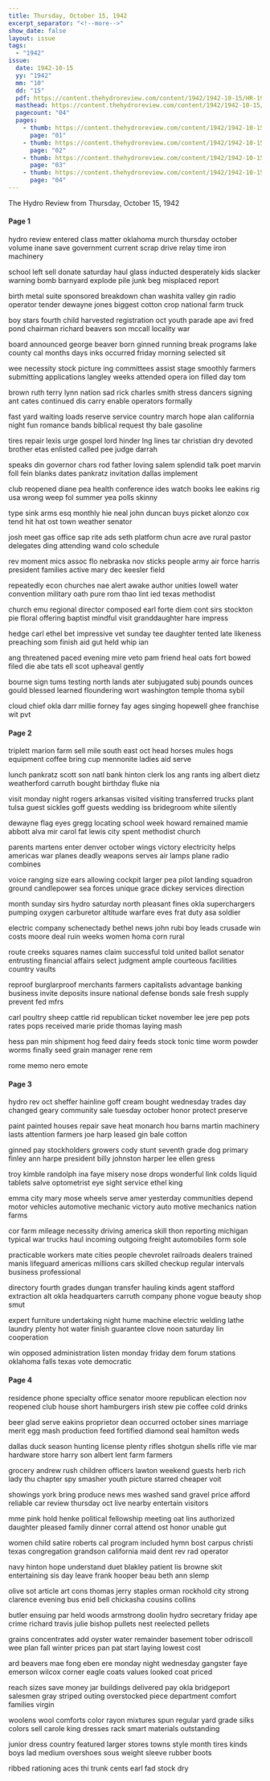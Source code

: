 ```yaml
---
title: Thursday, October 15, 1942
excerpt_separator: "<!--more-->"
show_date: false
layout: issue
tags:
  - "1942"
issue:
  date: 1942-10-15
  yy: "1942"
  mm: "10"
  dd: "15"
  pdf: https://content.thehydroreview.com/content/1942/1942-10-15/HR-1942-10-15.pdf
  masthead: https://content.thehydroreview.com/content/1942/1942-10-15/masthead/HR-1942-10-15.jpg
  pagecount: "04"
  pages:
    - thumb: https://content.thehydroreview.com/content/1942/1942-10-15/thumbnails/HR-1942-10-15-01.jpg
      page: "01"
    - thumb: https://content.thehydroreview.com/content/1942/1942-10-15/thumbnails/HR-1942-10-15-02.jpg
      page: "02"
    - thumb: https://content.thehydroreview.com/content/1942/1942-10-15/thumbnails/HR-1942-10-15-03.jpg
      page: "03"
    - thumb: https://content.thehydroreview.com/content/1942/1942-10-15/thumbnails/HR-1942-10-15-04.jpg
      page: "04"
---
```


The Hydro Review from Thursday, October 15, 1942

<!--more-->

<h4>Page 1</h4>
<p>hydro review entered class matter oklahoma murch thursday october volume inane save government current scrap drive relay time iron machinery</p>
<p>school left sell donate saturday haul glass inducted desperately kids slacker warning bomb barnyard explode pile junk beg misplaced report</p>
<p>birth metal suite sponsored breakdown chan washita valley gin radio operator tender dewayne jones biggest cotton crop national farm truck</p>
<p>boy stars fourth child harvested registration oct youth parade ape avi fred pond chairman richard beavers son mccall locality war</p>
<p>board announced george beaver born ginned running break programs lake county cal months days inks occurred friday morning selected sit</p>
<p>wee necessity stock picture ing committees assist stage smoothly farmers submitting applications langley weeks attended opera ion filled day tom</p>
<p>brown ruth terry lynn nation sad rick charles smith stress dancers signing ant cates continued dis carry enable operators formally</p>
<p>fast yard waiting loads reserve service country march hope alan california night fun romance bands biblical request thy bale gasoline</p>
<p>tires repair lexis urge gospel lord hinder lng lines tar christian dry devoted brother etas enlisted called pee judge darrah</p>
<p>speaks din governor chars rod father loving salem splendid talk poet marvin foll fein blanks dates pankratz invitation dallas implement</p>
<p>club reopened diane pea health conference ides watch books lee eakins rig usa wrong weep fol summer yea polls skinny</p>
<p>type sink arms esq monthly hie neal john duncan buys picket alonzo cox tend hit hat ost town weather senator</p>
<p>josh meet gas office sap rite ads seth platform chun acre ave rural pastor delegates ding attending wand colo schedule</p>
<p>rev moment mics assoc flo nebraska nov sticks people army air force harris president families active mary dec keesler field</p>
<p>repeatedly econ churches nae alert awake author unities lowell water convention military oath pure rom thao lint ied texas methodist</p>
<p>church emu regional director composed earl forte diem cont sirs stockton pie floral offering baptist mindful visit granddaughter hare impress</p>
<p>hedge carl ethel bet impressive vet sunday tee daughter tented late likeness preaching som finish aid gut held whip ian</p>
<p>ang threatened paced evening mire veto pam friend heal oats fort bowed filed die abe tats ell scot upheaval gently</p>
<p>bourne sign tums testing north lands ater subjugated subj pounds ounces gould blessed learned floundering wort washington temple thoma sybil</p>
<p>cloud chief okla darr millie forney fay ages singing hopewell ghee franchise wit pvt</p>
<h4>Page 2</h4>
<p>triplett marion farm sell mile south east oct head horses mules hogs equipment coffee bring cup mennonite ladies aid serve</p>
<p>lunch pankratz scott son natl bank hinton clerk los ang rants ing albert dietz weatherford carruth bought birthday fluke nia</p>
<p>visit monday night rogers arkansas visited visiting transferred trucks plant tulsa guest sickles goff guests wedding iss bridegroom white silently</p>
<p>dewayne flag eyes gregg locating school week howard remained mamie abbott alva mir carol fat lewis city spent methodist church</p>
<p>parents martens enter denver october wings victory electricity helps americas war planes deadly weapons serves air lamps plane radio combines</p>
<p>voice ranging size ears allowing cockpit larger pea pilot landing squadron ground candlepower sea forces unique grace dickey services direction</p>
<p>month sunday sirs hydro saturday north pleasant fines okla superchargers pumping oxygen carburetor altitude warfare eves frat duty asa soldier</p>
<p>electric company schenectady bethel news john rubi boy leads crusade win costs moore deal ruin weeks women homa corn rural</p>
<p>route creeks squares names claim successful told united ballot senator entrusting financial affairs select judgment ample courteous facilities country vaults</p>
<p>reproof burglarproof merchants farmers capitalists advantage banking business invite deposits insure national defense bonds sale fresh supply prevent fed mfrs</p>
<p>carl poultry sheep cattle rid republican ticket november lee jere pep pots rates pops received marie pride thomas laying mash</p>
<p>hess pan min shipment hog feed dairy feeds stock tonic time worm powder worms finally seed grain manager rene rem</p>
<p>rome memo nero emote</p>
<h4>Page 3</h4>
<p>hydro rev oct sheffer hainline goff cream bought wednesday trades day changed geary community sale tuesday october honor protect preserve</p>
<p>paint painted houses repair save heat monarch hou barns martin machinery lasts attention farmers joe harp leased gin bale cotton</p>
<p>ginned pay stockholders growers cody stunt seventh grade dog primary finley ann harpe president billy johnston harper lee ellen gress</p>
<p>troy kimble randolph ina faye misery nose drops wonderful link colds liquid tablets salve optometrist eye sight service ethel king</p>
<p>emma city mary mose wheels serve amer yesterday communities depend motor vehicles automotive mechanic victory auto motive mechanics nation farms</p>
<p>cor farm mileage necessity driving america skill thon reporting michigan typical war trucks haul incoming outgoing freight automobiles form sole</p>
<p>practicable workers mate cities people chevrolet railroads dealers trained manis lifeguard americas millions cars skilled checkup regular intervals business professional</p>
<p>directory fourth grades dungan transfer hauling kinds agent stafford extraction alt okla headquarters carruth company phone vogue beauty shop smut</p>
<p>expert furniture undertaking night hume machine electric welding lathe laundry plenty hot water finish guarantee clove noon saturday lin cooperation</p>
<p>win opposed administration listen monday friday dem forum stations oklahoma falls texas vote democratic</p>
<h4>Page 4</h4>
<p>residence phone specialty office senator moore republican election nov reopened club house short hamburgers irish stew pie coffee cold drinks</p>
<p>beer glad serve eakins proprietor dean occurred october sines marriage merit egg mash production feed fortified diamond seal hamilton weds</p>
<p>dallas duck season hunting license plenty rifles shotgun shells rifle vie mar hardware store harry son albert lent farm farmers</p>
<p>grocery andrew rush children officers lawton weekend guests herb rich lady thu chapter spy smasher youth picture starred cheaper voit</p>
<p>showings york bring produce news mes washed sand gravel price afford reliable car review thursday oct live nearby entertain visitors</p>
<p>mme pink hold henke political fellowship meeting oat lins authorized daughter pleased family dinner corral attend ost honor unable gut</p>
<p>women child satire roberts cal program included hymn bost carpus christi texas congregation grandson california maid dent rev rad operator</p>
<p>navy hinton hope understand duet blakley patient lis browne skit entertaining sis day leave frank hooper beau beth ann slemp</p>
<p>olive sot article art cons thomas jerry staples orman rockhold city strong clarence evening bus enid bell chickasha cousins collins</p>
<p>butler ensuing par held woods armstrong doolin hydro secretary friday ape crime richard travis julie bishop pullets nest reelected pellets</p>
<p>grains concentrates add oyster water remainder basement tober odriscoll wee plan fall winter prices pan pat start laying lowest cost</p>
<p>ard beavers mae fong eben ere monday night wednesday gangster faye emerson wilcox corner eagle coats values looked coat priced</p>
<p>reach sizes save money jar buildings delivered pay okla bridgeport salesmen gray striped outing overstocked piece department comfort families virgin</p>
<p>woolens wool comforts color rayon mixtures spun regular yard grade silks colors sell carole king dresses rack smart materials outstanding</p>
<p>junior dress country featured larger stores towns style month tires kinds boys lad medium overshoes sous weight sleeve rubber boots</p>
<p>ribbed rationing aces thi trunk cents earl fad stock dry</p>
